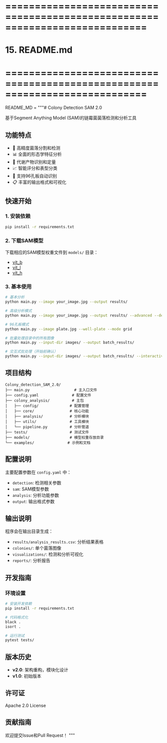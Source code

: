 # ============================================================================
# 15. README.md
# ============================================================================

README_MD = """# Colony Detection SAM 2.0

基于Segment Anything Model (SAM)的链霉菌菌落检测和分析工具

## 功能特点

- 🔬 高精度菌落分割和检测
- 📊 全面的形态学特征分析  
- 🎨 代谢产物识别和定量
- 📈 智能评分和表型分类
- 🔧 支持96孔板自动识别
- 📋 丰富的输出格式和可视化

## 快速开始

### 1. 安装依赖

```bash
pip install -r requirements.txt
```

### 2. 下载SAM模型

下载相应的SAM模型权重文件到 `models/` 目录：

- [vit_b](https://dl.fbaipublicfiles.com/segment_anything/sam_vit_b_01ec64.pth)
- [vit_l](https://dl.fbaipublicfiles.com/segment_anything/sam_vit_l_0b3195.pth)  
- [vit_h](https://dl.fbaipublicfiles.com/segment_anything/sam_vit_h_4b8939.pth)

### 3. 基本使用

```bash
# 基本分析
python main.py --image your_image.jpg --output results/

# 高级分析模式
python main.py --image your_image.jpg --output results/ --advanced --debug

# 96孔板模式
python main.py --image plate.jpg --well-plate --mode grid

# 批量处理目录中的所有图像
python main.py --input-dir images/ --output batch_results/

# 交互式批处理（开始前确认）
python main.py --input-dir images/ --output batch_results/ --interactive
```

## 项目结构

```
Colony_detection_SAM_2.0/
├── main.py                    # 主入口文件
├── config.yaml               # 配置文件
├── colony_analysis/          # 主包
│   ├── config/              # 配置管理
│   ├── core/                # 核心功能
│   ├── analysis/            # 分析模块
│   ├── utils/               # 工具模块
│   └── pipeline.py          # 分析管道
├── tests/                   # 测试文件
├── models/                  # 模型权重存放目录
└── examples/               # 示例和文档
```

## 配置说明

主要配置参数在 `config.yaml` 中：

- `detection`: 检测相关参数
- `sam`: SAM模型参数
- `analysis`: 分析功能参数
- `output`: 输出格式参数

## 输出说明

程序会在输出目录生成：

- `results/analysis_results.csv`: 分析结果表格
- `colonies/`: 单个菌落图像
- `visualizations/`: 检测和分析可视化
- `reports/`: 分析报告

## 开发指南

### 环境设置

```bash
# 安装开发依赖
pip install -r requirements.txt

# 代码格式化
black .
isort .

# 运行测试
pytest tests/
```

## 版本历史

- **v2.0**: 架构重构，模块化设计
- **v1.0**: 初始版本

## 许可证

Apache 2.0 License

## 贡献指南

欢迎提交Issue和Pull Request！
"""